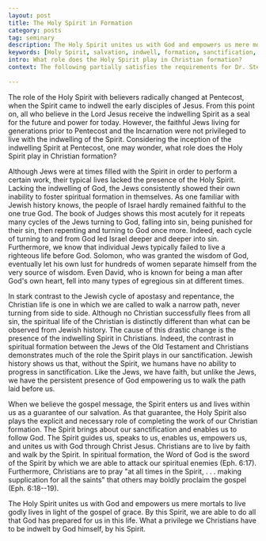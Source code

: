 ```yaml
---
layout: post
title: The Holy Spirit in Formation
category: posts
tag: seminary
description: The Holy Spirit unites us with God and empowers us mere mortals to live godly lives in light of the gospel of grace.
keywords: [Holy Spirit, salvation, indwell, formation, sanctification, incarnation, Jew, Christian]
intro: What role does the Holy Spirit play in Christian formation?
context: The following partially satisfies the requirements for Dr. Steven McKinion's Christian Theology II class at Southeastern Baptist Theological Seminary.
 
---
```


The role of the Holy Spirit with believers radically changed at Pentecost, when the Spirit came to indwell the early disciples of Jesus. From this point on, all who believe in the Lord Jesus receive the indwelling Spirit as a seal for the future and power for today. However, the faithful Jews living for generations prior to Pentecost and the Incarnation were not privileged to live with the indwelling of the Spirit. Considering the inception of the indwelling Spirit at Pentecost, one may wonder, what role does the Holy Spirit play in Christian formation?

Although Jews were at times filled with the Spirit in order to perform a certain work, their typical lives lacked the presence of the Holy Spirit. Lacking the indwelling of God, the Jews consistently showed their own inability to foster spiritual formation in themselves. As one familiar with Jewish history knows, the people of Israel hardly remained faithful to the one true God. The book of Judges shows this most acutely for it repeats many cycles of the Jews turning to God, falling into sin, being punished for their sin, then repenting and turning to God once more. Indeed, each cycle of turning to and from God led Israel deeper and deeper into sin. Furthermore, we know that individual Jews typically failed to live a righteous life before God. Solomon, who was granted the wisdom of God, eventually let his own lust for hundreds of women separate himself from the very source of wisdom. Even David, who is known for being a man after God's own heart, fell into many types of egregious sin at different times.

In stark contrast to the Jewish cycle of apostasy and repentance, the Christian life is one in which we are called to walk a narrow path, never turning from side to side. Although no Christian successfully flees from all sin, the spiritual life of the Christian is distinctly different than what can be observed from Jewish history. The cause of this drastic change is the presence of the indwelling Spirit in Christians. Indeed, the contrast in spiritual formation between the Jews of the Old Testament and Christians demonstrates much of the role the Spirit plays in our sanctification. Jewish history shows us that, without the Spirit, we humans have no ability to progress in sanctification. Like the Jews, we have faith, but unlike the Jews, we have the persistent presence of God empowering us to walk the path laid before us.

When we believe the gospel message, the Spirit enters us and lives within us as a guarantee of our salvation. As that guarantee, the Holy Spirit also plays the explicit and necessary role of completing the work of our Christian formation. The Spirit brings about our sanctification and enables us to follow God. The Spirit guides us, speaks to us, enables us, empowers us, and unites us with God through Christ Jesus. Christians are to live by faith and walk by the Spirit. In spiritual formation, the Word of God is the sword of the Spirit by which we are able to attack our spiritual enemies (Eph. 6:17). Furthermore, Christians are to pray "at all times in the Spirit, . . . making supplication for all the saints" that others may boldly proclaim the gospel (Eph. 6:18--19).

The Holy Spirit unites us with God and empowers us mere mortals to live godly lives in light of the gospel of grace. By this Spirit, we are able to do all that God has prepared for us in this life. What a privilege we Christians have to be indwelt by God himself, by his Spirit.
